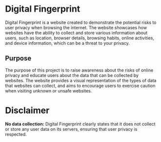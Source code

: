 # Digital Fingerprint

Digital Fingerprint is a website created to demonstrate the potential risks to user privacy when browsing the internet. The website showcases how websites have the ability to collect and store various information about users, such as location, browser details, browsing habits, online activities, and device information, which can be a threat to your privacy.

## Purpose

The purpose of this project is to raise awareness about the risks of online privacy and educate users about the data that can be collected by websites. The website provides a visual representation of the types of data that websites can collect, and aims to encourage users to exercise caution when visiting unknown or unsafe websites.

# Disclaimer

**No data collection:** Digital Fingerprint clearly states that it does not collect or store any user data on its servers, ensuring that user privacy is respected.

